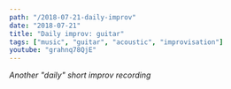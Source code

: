 ```yaml
---
path: "/2018-07-21-daily-improv"
date: "2018-07-21"
title: "Daily improv: guitar"
tags: ["music", "guitar", "acoustic", "improvisation"]
youtube: "grahnq78QjE"
---
```


*Another "daily" short improv recording*